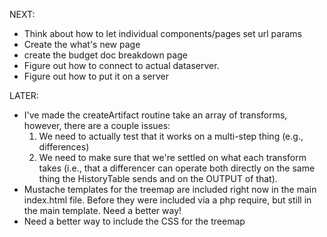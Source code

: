 NEXT:
* Think about how to let individual components/pages set url params
* Create the what's new page
* create the budget doc breakdown page
* Figure out how to connect to actual dataserver.
* Figure out how to put it on a server

LATER:

* I've made the createArtifact routine take an array of transforms, however, there are a couple issues:
    1. We need to actually test that it works on a multi-step thing (e.g., differences)
    2. We need to make sure that we're settled on what each transform takes (i.e., that a differencer can operate both
    directly on the same thing the HistoryTable sends and on the OUTPUT of that).
* Mustache templates for the treemap are included right now in the main index.html file. Before they were included
  via a php require, but still in the main template. Need a better way!
* Need a better way to include the CSS for the treemap


   